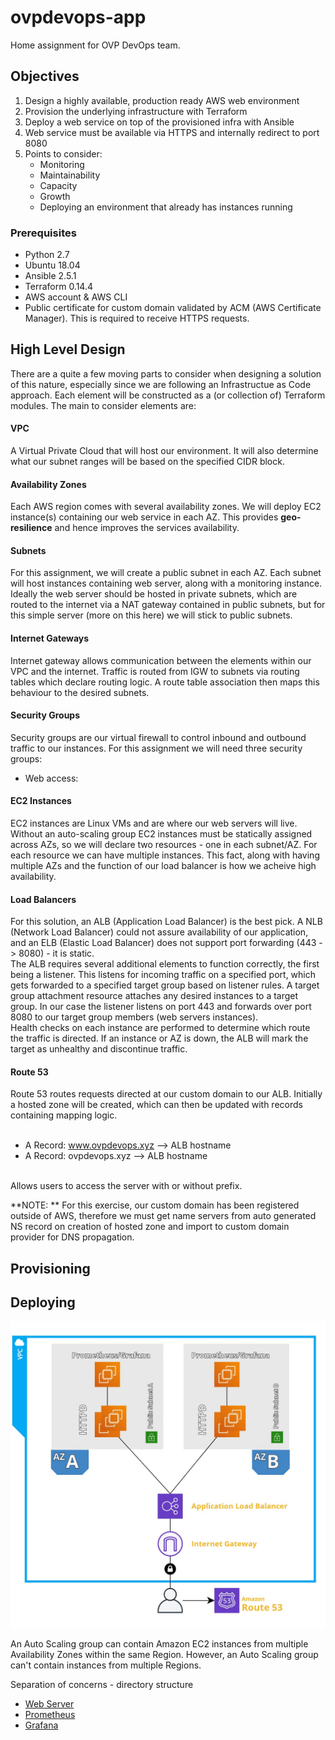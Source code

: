 # ovpdevops-app
Home assignment for OVP DevOps team.
## Objectives
1. Design a highly available, production ready AWS web environment
2. Provision the underlying infrastructure with Terraform
3. Deploy a web service on top of the provisioned infra with Ansible
4. Web service must be available via HTTPS and internally redirect to port 8080
5. Points to consider:
   - Monitoring
   - Maintainability
   - Capacity
   - Growth
   - Deploying an environment that already has instances running

### Prerequisites
- Python 2.7
- Ubuntu 18.04
- Ansible 2.5.1
-	Terraform 0.14.4
-	AWS account & AWS CLI
-	Public certificate for custom domain validated by ACM (AWS Certificate Manager). This is required to receive HTTPS requests.

## High Level Design
There are a quite a few moving parts to consider when designing a solution of this nature, especially since we are following an Infrastructue as Code approach.
Each element will be constructed as a (or collection of) Terraform modules. The main to consider elements are:
#### VPC
A Virtual Private Cloud that will host our environment. It will also determine what our subnet ranges will be based on the specified CIDR block.

#### Availability Zones
Each AWS region comes with several availability zones. We will deploy EC2 instance(s) containing our web service in each AZ. This provides **geo-resilience** and hence improves the services availability.

#### Subnets
For this assignment, we will create a public subnet in each AZ. Each subnet will host instances containing web server, along with a monitoring instance. Ideally the web server should be hosted in private subnets, which are routed to the internet via a NAT gateway contained in public subnets, but for this simple server (more on this here) we will stick to public subnets.

#### Internet Gateways
Internet gateway allows communication between the elements within our VPC and the internet. Traffic is routed from IGW to subnets via routing tables which declare routing logic. A route table association then maps this behaviour to the desired subnets.

#### Security Groups
Security groups are our virtual firewall to control inbound and outbound traffic to our instances. For this assignment we will need three security groups:
- Web access: 
#### EC2 Instances
EC2 instances are Linux VMs and are where our web servers will live. Without an auto-scaling group EC2 instances must be statically assigned across AZs, so we will declare two resources - one in each subnet/AZ. For each resource we can have multiple instances. This fact, along with having multiple AZs and the function of our load balancer is how we acheive high availability. 

#### Load Balancers
For this solution, an ALB (Application Load Balancer) is the best pick. A NLB (Network Load Balancer) could not assure availability of our application, and an ELB (Elastic Load Balancer) does not support port forwarding (443 -> 8080) - it is static. <br />
The ALB requires several additional elements to function correctly, the first being a listener. This listens for incoming traffic on a specified port, which gets forwarded to a specified target group based on listener rules. A target group attachment resource attaches any desired instances to a target group. In our case the listener listens on port 443 and forwards over port 8080 to our target group members (web servers instances). <br />
Health checks on each instance are performed to determine which route the traffic is directed. If an instance or AZ is down, the ALB will mark the target as unhealthy and discontinue traffic.

#### Route 53
Route 53 routes requests directed at our custom domain to our ALB. Initially a hosted zone will be created, which can then be updated with records containing mapping logic. <br />
<br />
- A Record: www.ovpdevops.xyz --> ALB hostname <br />
- A Record: ovpdevops.xyz     --> ALB hostname <br />
<br />
Allows users to access the server with or without prefix. <br />

**NOTE: ** For this exercise, our custom domain has been registered outside of AWS, therefore we must get name servers from auto generated NS record on creation of hosted zone and import to custom domain provider for DNS propagation.

## Provisioning

## Deploying

![alt text](https://github.com/harry-reid94/ovpdevops-app/blob/main/images/ovpdevopshld.jpg)

An Auto Scaling group can contain Amazon EC2 instances from multiple Availability Zones within the same Region. However, an Auto Scaling group can't contain instances from multiple Regions.




Separation of concerns - directory structure

- [Web Server](https://www.ovpdevops.xyz)
- [Prometheus](http://3.129.24.35:9090)
- [Grafana](http://3.129.24.35:3000)
